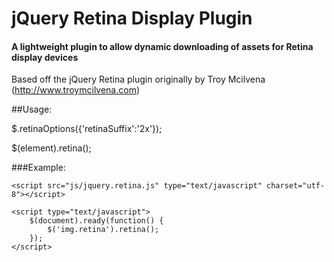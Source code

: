 # jQuery Retina Display Plugin
#### A lightweight plugin to allow dynamic downloading of assets for Retina display devices

Based off the jQuery Retina plugin originally by Troy Mcilvena (http://www.troymcilvena.com)

##Usage:

$.retinaOptions({'retinaSuffix':'2x'});

$(element).retina();

###Example:

    <script src="js/jquery.retina.js" type="text/javascript" charset="utf-8"></script>

    <script type="text/javascript">
	    $(document).ready(function() {
		    $('img.retina').retina();
	    });
    </script>
